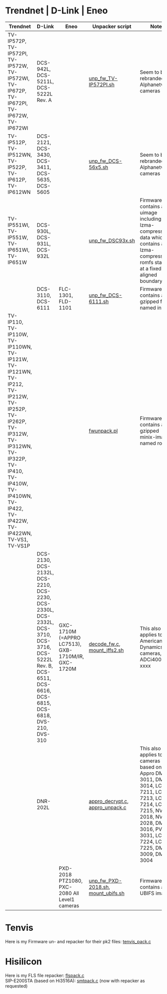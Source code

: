 # Trendnet  | D-Link | Eneo
| Trendnet  | D-Link | Eneo | Unpacker script | Notes |
| ------------- | ------------- | ------------- | ------------- | ------------- |
| TV-IP572P, TV-IP572PI, TV-IP572W, TV-IP572WI, TV-IP672P, TV-IP672PI, TV-IP672W, TV-IP672WI | DCS-942L, DCS-5211L, DCS-5222L Rev. A | | [unp_fw_TV-IP572PI.sh](unp_fw_TV-IP572PI.sh)| Seem to be rebranded Alphanetworks cameras |
| TV-IP512P, TV-IP512WN, TV-IP522P, TV-IP612P, TV-IP612WN | DCS-2121, DCS-3430, DCS-3411, DCS-5635, DCS-5605 | | [unp_fw_DCS-56x5.sh](unp_fw_DCS-56x5.sh) | Seem to be rebranded Alphanetworks cameras |
| TV-IP551WI, TV-IP551W, TV-IP651WI, TV-IP651W | DCS-930L, DCS-931L, DCS-932L	| | [unp_fw_DSC93x.sh](unp_fw_DSC93x.sh) | Firmware contains an uimage including an lzma-compressed data which contains an lzma-compressed romfs starting at a fixed aligned boundary. |
| | 	DCS-3110, DCS-6111 | FLC-1301, FLD-1101 | [unp_fw_DCS-6111.sh](unp_fw_DCS-6111.sh) | Firmware contains a gzipped file named initrd. |
| TV-IP110, TV-IP110W, TV-IP110WN, TV-IP121W, TV-IP121WN, TV-IP212, TV-IP212W, TV-IP252P, TV-IP262P, TV-IP312W, TV-IP312WN, TV-IP322P, TV-IP410, TV-IP410W, TV-IP410WN, TV-IP422, TV-IP422W, TV-IP422WN, TV-VS1, TV-VS1P | | | [fwunpack.pl](fwunpack.pl) | Firmware contains a gzipped minix-image named rootfs. |
| | DCS-2130, DCS-2132L, DCS-2210, DCS-2230, DCS-2330L, DCS-2332L, DCS-3710, DCS-3716, DCS-5222L Rev. B, DCS-6511, DCS-6616, DCS-6815, DCS-6818, DVS-210, DVS-310 | GXC-1710M (=APPRO LC7513), GXB-1710M/IR, GXC-1720M | [decode_fw.c](decode_fw.c), [mount_jffs2.sh](decode_fw.c) | This also applies to American Dynamics cameras, ADCi400-xxxx
| | DNR-202L | 	| [appro_decrypt.c](appro_decrypt.c), [appro_unpack.c](appro_unpack.c) | This also applies to cameras based on Appro DMS-3011, DMS-3014, LC-7211, LC-7213, LC-7214, LC-7215, NVR-2018, NVR-2028, DMS-3016, PVR-3031, LC-7224, LC-7225, DMS-3009, DMS-3004 |
| | | PXD-2018 PTZ1080, PXC-2080 All Level1 cameras | [unp_fw_PXD-2018.sh](unp_fw_PXD-2018.sh), [mount_ubifs.sh](mount_ubifs.sh)	| Firmware contains a UBIFS image. |

# Tenvis
Here is my Firmware un- and repacker for their pk2 files: [tenvis_pack.c](tenvis_pack.c)

# Hisilicon
Here is my FLS file repacker: [flspack.c](flspack.c)  
SIP-E200STA (based on Hi3516A): [smtpack.c](smtpack.c) (now with repacker as requested)
